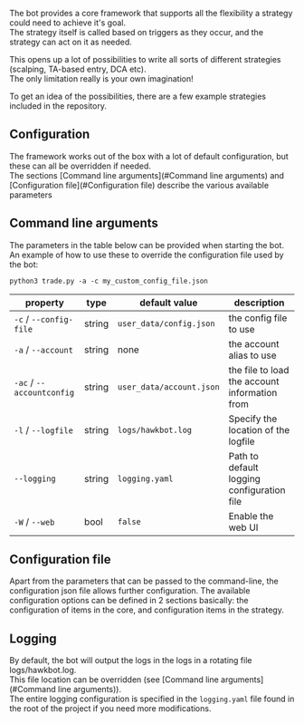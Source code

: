 The bot provides a core framework that supports all the flexibility a strategy could need to achieve it's goal.  
The strategy itself is called based on triggers as they occur, and the strategy can act on it as needed.

This opens up a lot of possibilities to write all sorts of different strategies (scalping, TA-based entry, DCA etc).  
The only limitation really is your own imagination!

To get an idea of the possibilities, there are a few example strategies included in the repository.

## Configuration

The framework works out of the box with a lot of default configuration, but these can all be overridden if needed.  
The sections [Command line arguments](#Command line arguments) and [Configuration file](#Configuration file)
describe the various available parameters

## Command line arguments

The parameters in the table below can be provided when starting the bot. An example of how to use these to override the
configuration file used by the bot:

    python3 trade.py -a -c my_custom_config_file.json

| property                  | type   | default value            | description                                   |
|---------------------------|--------|--------------------------|-----------------------------------------------|
| `-c` / `--config-file`    | string | `user_data/config.json`  | the config file to use                        |
| `-a` / `--account`        | string | none                     | the account alias to use                      |
| `-ac` / `--accountconfig` | string | `user_data/account.json` | the file to load the account information from | 
| `-l` / `--logfile`        | string | `logs/hawkbot.log`       | Specify the location of the logfile           |
| `--logging`               | string | `logging.yaml`           | Path to default logging configuration file    |                 
| `-W` / `--web`            | bool   | `false`                  | Enable the web UI                             |

## Configuration file

Apart from the parameters that can be passed to the command-line, the configuration json file allows further
configuration. The available configuration options
can be defined in 2 sections basically: the configuration of items in the core, and configuration items in the strategy.

## Logging

By default, the bot will output the logs in the logs in a rotating file logs/hawkbot.log.  
This file location can be overridden (see [Command line arguments](#Command line arguments)).  
The entire logging configuration is specified in the `logging.yaml` file found in the root of the project if you need
more modifications.
